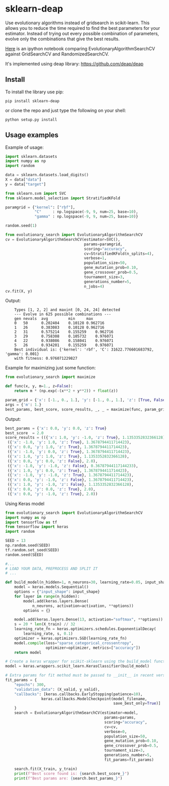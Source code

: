 # sklearn-deap
Use evolutionary algorithms instead of gridsearch in scikit-learn. This allows you to reduce the time required to find the best parameters for your estimator. Instead of trying out every possible combination of parameters, evolve only the combinations that give the best results.

[Here](https://github.com/rsteca/sklearn-deap/blob/master/test.ipynb) is an ipython notebook comparing EvolutionaryAlgorithmSearchCV against GridSearchCV and RandomizedSearchCV.

It's implemented using deap library: https://github.com/deap/deap

Install
-------

To install the library use pip:

    pip install sklearn-deap


or clone the repo and just type the following on your shell:

    python setup.py install

Usage examples
--------------

Example of usage:

```python
import sklearn.datasets
import numpy as np
import random

data = sklearn.datasets.load_digits()
X = data["data"]
y = data["target"]

from sklearn.svm import SVC
from sklearn.model_selection import StratifiedKFold

paramgrid = {"kernel": ["rbf"],
             "C"     : np.logspace(-9, 9, num=25, base=10),
             "gamma" : np.logspace(-9, 9, num=25, base=10)}

random.seed(1)

from evolutionary_search import EvolutionaryAlgorithmSearchCV
cv = EvolutionaryAlgorithmSearchCV(estimator=SVC(),
                                   params=paramgrid,
                                   scoring="accuracy",
                                   cv=StratifiedKFold(n_splits=4),
                                   verbose=1,
                                   population_size=50,
                                   gene_mutation_prob=0.10,
                                   gene_crossover_prob=0.5,
                                   tournament_size=3,
                                   generations_number=5,
                                   n_jobs=4)
cv.fit(X, y)
```

Output:

        Types [1, 2, 2] and maxint [0, 24, 24] detected
        --- Evolve in 625 possible combinations ---
        gen	nevals	avg     	min    	max
        0  	50    	0.202404	0.10128	0.962716
        1  	26    	0.383083	0.10128	0.962716
        2  	31    	0.575214	0.155259	0.962716
        3  	29    	0.758308	0.105732	0.976071
        4  	22    	0.938086	0.158041	0.976071
        5  	26    	0.934201	0.155259	0.976071
        Best individual is: {'kernel': 'rbf', 'C': 31622.776601683792, 'gamma': 0.001}
        with fitness: 0.976071229827

Example for maximizing just some function:

```python
from evolutionary_search import maximize

def func(x, y, m=1., z=False):
    return m * (np.exp(-(x**2 + y**2)) + float(z))

param_grid = {'x': [-1., 0., 1.], 'y': [-1., 0., 1.], 'z': [True, False]}
args = {'m': 1.}
best_params, best_score, score_results, _, _ = maximize(func, param_grid, args, verbose=False)
```

Output:

```python
best_params = {'x': 0.0, 'y': 0.0, 'z': True}
best_score  = 2.0
score_results = (({'x': 1.0, 'y': -1.0, 'z': True}, 1.1353352832366128),
 ({'x': -1.0, 'y': 1.0, 'z': True}, 1.3678794411714423),
 ({'x': 0.0, 'y': 1.0, 'z': True}, 1.3678794411714423),
 ({'x': -1.0, 'y': 0.0, 'z': True}, 1.3678794411714423),
 ({'x': 1.0, 'y': 1.0, 'z': True}, 1.1353352832366128),
 ({'x': 0.0, 'y': 0.0, 'z': False}, 2.0),
 ({'x': -1.0, 'y': -1.0, 'z': False}, 0.36787944117144233),
 ({'x': 1.0, 'y': 0.0, 'z': True}, 1.3678794411714423),
 ({'x': -1.0, 'y': -1.0, 'z': True}, 1.3678794411714423),
 ({'x': 0.0, 'y': -1.0, 'z': False}, 1.3678794411714423),
 ({'x': 1.0, 'y': -1.0, 'z': False}, 1.1353352832366128),
 ({'x': 0.0, 'y': 0.0, 'z': True}, 2.0),
 ({'x': 0.0, 'y': -1.0, 'z': True}, 2.0))
```

Using Keras model 

```python
from evolutionary_search import EvolutionaryAlgorithmSearchCV
import numpy as np
import tensorflow as tf
from tensorflow import keras
import random

SEED = 13
np.random.seed(SEED)
tf.random.set_seed(SEED)
random.seed(SEED)

#...
# LOAD YOUR DATA, PREPROCESS AND SPLIT IT
# ...

def build_model(n_hidden=1, n_neurons=30, learning_rate=0.05, input_shape=[9], activation="relu"):
    model = keras.models.Sequential()
    options = {"input_shape": input_shape}
    for layer in range(n_hidden):
        model.add(keras.layers.Dense(
            n_neurons, activation=activation, **options))
        options = {}

    model.add(keras.layers.Dense(13, activation="softmax", **options))
    s = 20 * len(X_train) // 32
    learning_rate_fn = keras.optimizers.schedules.ExponentialDecay(
        learning_rate, s, 0.1)
    optimizer = keras.optimizers.SGD(learning_rate_fn)
    model.compile(loss="sparse_categorical_crossentropy",
                  optimizer=optimizer, metrics=["accuracy"])
    return model

# Create a keras wrapper for scikit-sklearn using the build_model function
model = keras.wrappers.scikit_learn.KerasClassifier(build_model)

# Extra params for fit method must be passed to __init__ in recent version of scikit-sklearn
fit_params = {
    "epochs": 300,
    "validation_data": (X_valid, y_valid),
    "callbacks": [keras.callbacks.EarlyStopping(patience=10),
                keras.callbacks.ModelCheckpoint(model_filename,
                                                save_best_only=True)]
    }
    search = EvolutionaryAlgorithmSearchCV(estimator=model,
                                            params=params,
                                            scoring="accuracy",
                                            cv=cv,
                                            verbose=0,
                                            population_size=50,
                                            gene_mutation_prob=0.10,
                                            gene_crossover_prob=0.5,
                                            tournament_size=3,
                                            generations_number=5,
                                            fit_params=fit_params)

    search.fit(X_train, y_train)
    print(f"Best score found is: {search.best_score_}")
    print(f"Best params are: {search.best_params_}")
```